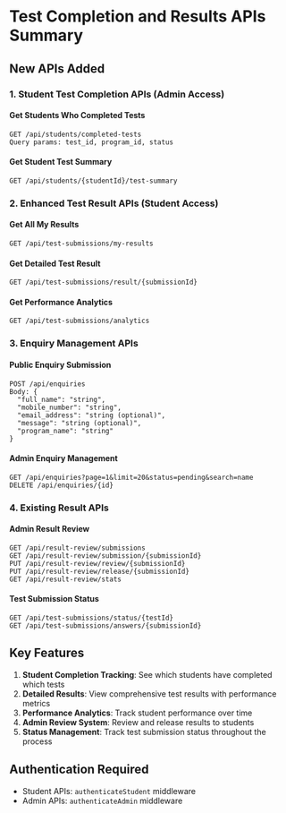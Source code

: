 # Test Completion and Results APIs Summary

## New APIs Added

### 1. Student Test Completion APIs (Admin Access)

#### Get Students Who Completed Tests
```
GET /api/students/completed-tests
Query params: test_id, program_id, status
```

#### Get Student Test Summary
```
GET /api/students/{studentId}/test-summary
```

### 2. Enhanced Test Result APIs (Student Access)

#### Get All My Results
```
GET /api/test-submissions/my-results
```

#### Get Detailed Test Result
```
GET /api/test-submissions/result/{submissionId}
```

#### Get Performance Analytics
```
GET /api/test-submissions/analytics
```

### 3. Enquiry Management APIs

#### Public Enquiry Submission
```
POST /api/enquiries
Body: {
  "full_name": "string",
  "mobile_number": "string", 
  "email_address": "string (optional)",
  "message": "string (optional)",
  "program_name": "string"
}
```

#### Admin Enquiry Management
```
GET /api/enquiries?page=1&limit=20&status=pending&search=name
DELETE /api/enquiries/{id}
```

### 4. Existing Result APIs

#### Admin Result Review
```
GET /api/result-review/submissions
GET /api/result-review/submission/{submissionId}
PUT /api/result-review/review/{submissionId}
PUT /api/result-review/release/{submissionId}
GET /api/result-review/stats
```

#### Test Submission Status
```
GET /api/test-submissions/status/{testId}
GET /api/test-submissions/answers/{submissionId}
```

## Key Features

1. **Student Completion Tracking**: See which students have completed which tests
2. **Detailed Results**: View comprehensive test results with performance metrics
3. **Performance Analytics**: Track student performance over time
4. **Admin Review System**: Review and release results to students
5. **Status Management**: Track test submission status throughout the process

## Authentication Required
- Student APIs: `authenticateStudent` middleware
- Admin APIs: `authenticateAdmin` middleware
